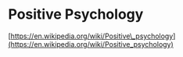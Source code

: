 # Positive Psychology

[https://en.wikipedia.org/wiki/Positive\_psychology](https://en.wikipedia.org/wiki/Positive_psychology)

